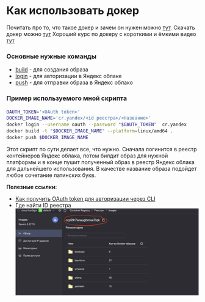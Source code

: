 # Как использовать докер
Почитать про то, что такое докер и зачем он нужен можно [тут](https://www.docker.com/).
Скачать докер можно [тут](https://docs.docker.com/get-docker/)
Хороший курс по докеру с короткими и ёмкими видео [тут](https://youtube.com/playlist?list=PLD5U-C5KK50XMCBkY0U-NLzglcRHzOwAg)

### Основные нужные команды
- [build](https://docs.docker.com/engine/reference/commandline/build/) - для создания образа
- [login](https://docs.docker.com/engine/reference/commandline/login/) - для авторизации в Яндекс облаке
- [push](https://docs.docker.com/engine/reference/commandline/push/) - для отправки образа в Яндекс облако

### Пример используемого мной скрипта
```bash
OAUTH_TOKEN='<OAuth token>'
DOCKER_IMAGE_NAME='cr.yandex/<id реестра>/<Название>'
docker login --username oauth --password "$OAUTH_TOKEN"  cr.yandex
docker build -t "$DOCKER_IMAGE_NAME" --platform=linux/amd64 .
docker push $DOCKER_IMAGE_NAME
```
Этот скрипт по сути делает все, что нужно. Сначала логинится в реестр контейнеров Яндекс облака, потом билдит образ для нужной платформы и в конце пушит полученный образ в реестр Яндекс облака для дальнейшего использования. В качестве название образа подойдет любое сочетание латинских букв.

**Полезные ссылки:**
 - [Как получить OAuth token для авторизации через CLI](https://cloud.yandex.ru/docs/container-registry/operations/authentication#user-oauth)
 - Где найти ID реестра
   ![](res/screenshot_3.png)
